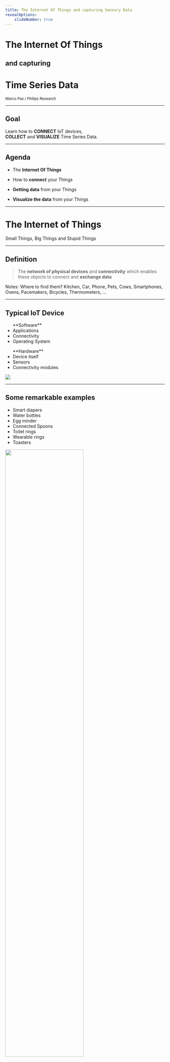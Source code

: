 ```yaml
---
title: The Internet Of Things and capturing Sensory Data
revealOptions:
    slideNumber: true
---
```


# **The Internet Of Things** 

## and capturing 

# **Time Series Data**

<small>Marco Pas / Philips Research</small>

---

## Goal

Learn how to **CONNECT** IoT devices,  
**COLLECT** and **VISUALIZE** Time Series Data.

---

## Agenda

+ The **Internet Of Things**

+ How to **connect** your Things

+ **Getting data** from your Things

+ **Visualize the data** from your Things

---

# The **Internet of Things**

Small Things, Big Things and Stupid Things

----

## Definition

> The **network of physical devices** 
> and **connectivity** which enables these 
> objects to connect and **exchange data**

Notes:
Where to find them? Kitchen, Car, Phone, Pets, Cows,  Smartphones, Ovens, Pacemakers, Bicycles, Thermometers, ...

----

## Typical IoT Device

<div class="multiCol">
    <div class="col">
        <ul>
            **Software**
            <li>Applications</li>
            <li>Connectivity</li>
            <li>Operating System</li>
        </ul>
    </div>
    <div class="col">
        <ul>
            **Hardware**
            <li>Device itself</li>
            <li>Sensors</li>
            <li>Connectivity modules</li>
        </ul>
    </div>
</div>

![](./images/raspberry_pi.jpg) <!-- .element height="40%" width="40%" -->


----

## Some **remarkable** examples

<div class="multiCol">
    <div class="col">
        <ul>
            <li>Smart diapers</li>
            <li>Water bottles</li>
            <li>Egg minder</li>
            <li>Connected Spoons</li>
            <li>Toilet rings</li>
            <li>Wearable rings</li>
            <li>Toasters</li>
        </ul>
    </div>
    <div class="col">
        <img src="./images/iot-diaper.png" height="70%">
    </div>
</div>
----

## Some **cool** examples

----
<!-- .slide: data-background="./images/iot-device-hue.jpg" -->
## Ambient Experience

<div class="multiCol" style="color:white">
    <div class="col">
        <ul>
            <li>Smart Home</li>
        </ul>
    </div>
</div>

----
<!-- .slide: data-background="./images/iot-device-wearables.jpg" -->

## Wearables

<div class="multiCol" style="color:white">
    <div class="col">
        <ul>
            <li>Health Monitoring</li>
        </ul>
    </div>
    <div class="col">
        <ul>
            <li>Assistive Technology</li>
        </ul>
    </div>
</div>

----
<!-- .slide: data-background="./images/iot-device-smart-pharming.jpg"-->

## <div style="color:black;">Smart Farming</div>

<div class="multiCol" style="color:black">
    <div class="col">
        <ul>
            <li>Precision Farming</li>
        </ul>
    </div>
    <div class="col">
        <ul>
            <li>Livestock Monitoring</li>
        </ul>
    </div>
</div>

----
<!-- .slide: data-background="rgb(181, 83, 60)" -->

## IOT is hard <i class="fas fa-exclamation-triangle"></i> 

> IoT Projects have a 75% Failure Rate

+ Long completion times
+ Poor quality of the data collected
+ IoT integration
+ Budget overruns
+ Data privacy / Security

----
<!-- .slide: data-background="rgb(181, 83, 60)" -->

![](./images/iot-device-smart-toy.jpg)

Note: Fisher-Price smart bear allowed hacking of children's biographical data.

----
<!-- .slide: data-background="rgb(181, 83, 60)" -->
![](./images/iot-device-smart-fridge.jpg)

Note: Samsung had a smart fridge that didn’t check SSL certificates, which meant someone could use a man-in-the-middle attack to snag your Google login information.

----
<!-- .slide: data-background="rgb(181, 83, 60)" -->
![](./images/iot-device-ddos.jpg)

Note: A hack in October of 2016 used IoT devices to shut down massive portions of the internet, the victim was a company called Dyn, which is one of the entities that route web traffic.

----
<i class="fas fa-exclamation-triangle fa-2x"></i>

When you start playing around with IOT devices do not forget about **security and data privacy**.

---

# How to **connect** Your Things

Natively & using AWS IOT

----

## Connectivity Requirements

+ **Lightweight** and Bandwidth Efficient
+ **Simple** to implement
+ **Data Agnostic**
+ Continuous **Session Awareness**
+ Support **Quality of Service**

----

## Connectivity Candidates

<i class="fas fa-tablet fa-2x"></i>  <i class="fas fa-arrows-alt-h fa-2x"></i> <i class="fas fa-cloud fa-2x"></i> <i class="fas fa-arrows-alt-h fa-2x"></i> <i class="fas fa-server fa-2x"></i>

+ REST/GRPC
+ AMQP
+ XMPP
+ STOMP
+ **MQTT**
+ CoAP

----

## **MQ** **T**elemetry **T**ransport

> MQTT is a Client Server **publish/subscribe messaging transport protocol**. <br><br> Standardized under OASIS.

Note: Developed out of IBM’s pervasive computing team and their work with partners in the industrial sector.

----

## MQTT Parts

![](./images/mqtt/iot-broker-pub-sub.png) <!-- .element height="90%" width="90%" -->

----

## MQTT Tooling

<div class="multiCol">
    <div class="col">
        <ul>
            <u>Brokers</u>
            <li>**Mosquitto**</li>
            <li>HiveMQ</li>
            <li>ActiveMQ</li>
            <li>RabbitMQ</li>
            <li>emqttd</li>
            <li>**AWS IOT**</li>
            <li>...</li>
        </ul>
    </div>
    <div class="col">
        <ul>
            <u>Clients</u>
            <li>**Paho**</li>
            <li>**Spring Integration**</li>
            <li>...</li>
        </ul>
    </div>
    <div class="col">
        <ul>
            <u>Tools</u>
            <li>MQTT.fx</li>
            <li>MyMQTT</li>
            <li>MQTT Lens</li>
            <li>**MQTTBox**</li>
            <li>...</li>
        </ul>
    </div>
</div>

----

# IoT & MQTT **Natively**

----

##### Demo - Overview

![](./images/mqtt/mqtt-pub-sub.png)

----

##### Demo - **Run broker  & connect client**

![](./images/mqtt/mqtt-demo-step1.png)  <!--  .element  height="90%"  width="90%"  -->

----

```
// file: docker-compose.yml
version: "3"
services:

  mosquitto:
    image: eclipse-mosquitto:1.4.12
    container_name: mosquitto
    ports:
      - 1883:1883       # MQTT port
      - 9001:9001       # MQTT websocket port
    volumes:
      - $PWD/../../mosquitto/config/mosquitto.conf:/mosquitto/config/mosquitto.conf
      - $PWD/../../mosquitto/data:/mosquitto/data
```

----

## Demo

## **Run broker  & connect client**

----

## MQTT Connect

What                  |                Description
--------------------- | ------------------------------------------
**ClientId**          | Unique identifier of each client
**Username/Password** | Authenticating/Authorization
**Last Will Message** | Notify other clients, when a client disconnects ungracefully

----

## MQTT Connect Example

```java
String clientId = MqttClient.generateClientId();
MqttClient client = new MqttClient("tcp://localhost:1883", clientId);

MqttConnectOptions connOpts = new MqttConnectOptions();
connOpts.setUserName("foo");
connOpts.setPassword("bar");

client.connect(connOpts);
```

----

##### Demo - **Publish & Subscribe**

![](./images/mqtt/mqtt-demo-step2.png)  <!--  .element  height="90%"  width="90%"  -->

----

##### Demo - **Publish & Subscribe**

```
// Publish a message
$ mosquitto_pub -t "myhome/livingroom/temperature" -m '0.1' # publish a message
$ mosquitto_pub -t "myhome/livingroom/temperature" -l       # publish by line

// Start a subscriber
$ mosquitto_sub -v -t "myhome/livingroom/temperature"
$ mosquitto_sub -v -t "myhome/+/temperature"                # using + wildcard
$ mosquitto_sub -v -t "myhome/#"                            # using # wildcards
```

----

## Demo

##  **Publish & Subscribe**

----

## MQTT Message

What           |                Description
-------------- | ------------------------------------------
**Payload**    | Data agnostic payload (images, texts, any binary data)
**Topicname**  | A simple string, hierarchically structured
**Retainflag** | Retain last message if no subscribers
**QoS**        | The quality level of this message (0/1/2)

----

## MQTT Publish Example

```java
String clientId = MqttClient.generateClientId();
MqttClient client = new MqttClient("tcp://localhost:1883", clientId);
MqttConnectOptions connOpts = new MqttConnectOptions();
connOpts.setUserName("foo");
connOpts.setPassword("bar");
client.connect(connOpts);

// publish
MqttMessage message = new MqttMessage();
message.setPayload("Hello world from Java".getBytes());
client.publish("iot_data", message);
client.disconnect();
```

----

##### Demo - **SpringBoot/Grails and MQTT**

![](./images/mqtt/mqtt-demo-step3.png)  <!--  .element  height="90%"  width="90%"  -->

----

## SpringBoot/Grails and MQTT

It is just as simple as adding dependencies on:

```
// file:build.gradle
compile "org.springframework.boot:spring-boot-starter-integration"
compile "org.springframework.integration:spring-integration-mqtt"
```

----

## Spring Integration and MQTT
![](./images/mqtt/springboot-integration-mqtt.png)  <!--  .element  height="90%"  width="90%"  -->

----

## Mqtt Client
```
// MqttClient
@Bean
DefaultMqttPahoClientFactory mqttClientFactory() {
    DefaultMqttPahoClientFactory factory = new DefaultMqttPahoClientFactory()
    defaultMqttPahoClientFactory.setServerURIs("tcp://localhost:1883")
    return factory
}
```

----

## InputChannel
```
// InputChannel
@Bean
MessageChannel mqttInputChannel() {
    return new DirectChannel()
}

@Bean
MessageProducerSupport mqttInbound() {
    MqttPahoMessageDrivenChannelAdapter adapter = 
        new MqttPahoMessageDrivenChannelAdapter(
            UUID.randomUUID().toString(),
            mqttClientFactory(),
            "myhome/livingroom/temperature"         // subscribe to topic
    );
    // some code intentionally omitted
    adapter.setOutputChannel(mqttInputChannel())    // send to channel
    return adapter
}

```
----

## MessageHandler
```
// MessageHandler
@Bean
@ServiceActivator(inputChannel = "mqttInputChannel")
MessageHandler stringHandler() {
    return new MessageHandler() {
        @Override
        void handleMessage(Message<?> message) throws MessagingException {
            println message.payload.toString()
        }
    }
}
```
----

## Demo

##  **SpringBoot/Grails and MQTT**

----

# Amazon **AWS IoT**

----

![](./images/aws/aws-iot.png)  <!--  .element  height="100%"  width="100%"  -->

----

![](./images/aws/aws-iot-things.png)  <!--  .element  height="100%"  width="100%"  -->


----

## AWS IoT - Rules

![](./images/aws/aws-iot-rules.png)  <!--  .element  height="100%"  width="100%"  -->

----

## AWS IoT offerings

* IoT Core
* Device Management
* GreenGrass
* IoT Analytics
* Amazon FreeRTOS
* IoT 1-Click
* IoT Button

----

##### Demo - **AWS IoT - Publish & Subscribe**

![](./images/mqtt/mqtt-demo-step4.png)  <!--  .element  height="90%"  width="90%"  -->

----

## Connect to AWS IoT

Requirements
* **Register your thing** inside AWS IoT
* Generate certificate for your thing
* Attach policy to the certificate

```json
{
  "Version": "2012-10-17",
  "Statement": [
    {
      "Effect": "Allow",
      "Action": "iot:*",
      "Resource": "arn:aws:iot:<region>:<arnId>:*"
    }
  ]
}
```

----

## AWS IoT - Publish & Subscribe

Publish
```
mosquitto_pub --cafile aws-iot-rootCA.pem --cert <device-certificate>.pem.crt 
  --key <private-key>.pem.key  -h <aws-iot-endpoint> -p 8883 
  -t <topicName> -m "Hello from Mosquitto"
```

Subscribe
```
mosquitto_sub --cafile aws-iot-rootCA.pem --cert <device-certificate>.pem.crt 
  --key <private-key>.pem.key  -h <aws-iot-endpoint> -p 8883 
  -t <topicName>
```

----

## Demo

##  **AWS IoT - Publish & Subscribe**

---

# **Getting data** from your Things

Large amounts of time stamped data

----

## Time Stamped Data

Applications rely on a form of data that  

**measures how things change over time.**  

Where time isn’t just a metric, but a primary axis!

----

## Time Series data

A time-series is a sequence of data points consisting of successive measurements made **over a time interval**
  
> [timestamp] [metadata/tags] [fields+values]

----

## Database Trends

![](./images/database-trends.png)

----

## Time Series database

![](./images/why.png)  <!--  .element  height="40%"  width="40%"  -->

+ Scale
+ Usability

Note: 

Scale: Time-series data accumulates very quickly. (For example, a single connected car will collect 25GB of data per hour.) And normal databases are not designed to handle that scale: relational databases fare poorly with very large datasets; NoSQL databases fare better at scale, but can still be outperformed by a database fine-tuned for time-series data. In contrast, time-series databases (which can be based on relational or NoSQL databases) handle scale by introducing efficiencies that are only possible when you treat time as a first class citizen. These efficiencies result in performance improvements, including: higher ingest rates, faster queries at scale (although some support more queries than others), and better data compression.

Usability: TSDBs also typically include functions and operations common to time-series data analysis: data retention policies, continuous queries, flexible time aggregations, etc. Even if scale it not a concern at the moment (e.g., if you are just starting to collect data), these features can still provide a better user experience and make your life easier.

----

## Timeseries Database Ranking

![](./images/database-timeseries-db-ranking.png)

----

## InfluxData Products

![](./images/influxdata-products.png) <!--  .element  height="70%" width="70%" -->

----

## Introducing

<div class="multiCol">
    <div class="col">
        <ul>
            <li>Open source</li>
            <li>Written in Go</li>
            <li>Easy to use</li>
            <li>Automated data retention policy</li>
        </ul>
    </div>
        <div class="col">
        <ul>
            <li>Schemaless</li>
            <li>Client libraries available</li>
            <li>Support for large amounts of data</li>
        </ul>
    </div>
</div>

![](./images/influxdb-logo.png)  <!--  .element  height="30%"  width="40%" -->

----

## Data structure

+ **Measurement**, name of the measurement
+ **Tags**, metadata for the measurement
+ **Fields**, values for the measurement
+ **Timestamp**, primary index is always time

```
// example:

[measurement],[tags] [fields] [timestamp]

weather_sensor,crop=blueberries,region=north temp=50.1 1472515200000000000
weather_sensor,crop=blueberries,region=midwest temp=49.8 1472515200000000000
```

----

## Query Language

+ SQL Like
+ CLI & HTTP-Api for read and writes
+ Continuous Queries
+ Operators & Mathematical Functions
+ Automated data retention policies

```
// example:

SELECT MEAN("temp") FROM "weather_sensor" WHERE region = 'north'
```

----

## Data exploration

```sql
// GENERAL
SHOW DATABASES
SHOW SERIES
SHOW USERS

// SELECT
SELECT (*) FROM "wheather_sensor" GROUP BY region
SELECT (*) FROM "wheather_sensor" GROUP BY time(10m)
SELECT MEAN("temp") FROM "wheather_sensor" GROUP BY time(10m),region
SELECT MEAN("temp") FROM "wheather_sensor" GROUP BY time(10m),*
SELECT MEAN("temp") FROM "wheather_sensor" GROUP BY time(10m),* fill(none)

// INTO
SELECT MEAN("temp") INTO "grouped_data" FROM "wheather_sensor" GROUP BY time(10m)
```

----

## Writing data to InfluxDB
Manually using CLI or HTTP-API

```
INSERT weather_sensor,crop=blueberries,region=north temp=50.1
```
```
INSERT weather_sensor,crop=blueberries,region=north temp=50.1 1472515200000000000
```
or using client libraries  
(Python, Java, Go, Elixir, JavaScript, .Net, ...)

----

## InfluxDB Java Client

+ uses InfluxDB HTTP-API
+ Support batch operations
+ Write / Query
+ QueryResult mapper to POJO

```
influxDB.write(Point.measurement("cpu")
	.time(System.currentTimeMillis(), TimeUnit.MILLISECONDS)
	.addField("idle", 90L)
	.addField("user", 9L)
	.addField("system", 1L)
	.build());
```

```
Query query = new Query("SELECT idle FROM cpu", dbName);
```

----

## SpringBoot/Grails and InfluxDB

It is just as simple as adding dependencies on:

```
// file: build.gradle

compile "com.github.miwurster:spring-data-influxdb:1.6"
compile "org.influxdb:influxdb-java:2.9"
```

Result **DefaultInfluxDBTemplate** which can be configured using `application.yml`

----
## **Write** data
```
class InfluxDBWriterService {

    @Autowired
    DefaultInfluxDBTemplate defaultInfluxDBTemplate     // get the template

    def writeToInfluxDB(json) {
        Point point = Point.measurement("temperature")  // create a point
                .time(System.currentTimeMillis(), TimeUnit.MILLISECONDS)
                .tag("location", json.location)
                .addField("temperature", new Double(json.temperature))
                .build()


        defaultInfluxDBTemplate.write(point)            // write a point to InfluxDB
    }
}
```

----

## **Query** data to POJO

```
InfluxDBResultMapper resultMapper = new InfluxDBResultMapper(); // threadsafe
Query query = new Query("SELECT * FROM cpu", defaultInfluxDbTemplate.getDatabase())
QueryResult queryResult = influxDB.query(query)
List<Cpu> cpuList = resultMapper.toPOJO(queryResult, Cpu.class)
```
```
@Measurement(name = "cpu")
public class Cpu {
    @Column(name = "time")
    private Instant time;
    @Column(name = "host", tag = true)
    private String hostname;
    // some code ommitted intentionally
}
```

----

## Demo

##  **Insert data** using Grails/SpringBoot

---

# **Visualize the data** from your Things

Pretty pictures

----

## Visualization **options**

![](./images/influxdb-grafana.png)

----

## Grafana Dashboard

![](./images/grafana-screenshot.png)

----

## Demo

##  Grafana - InfluxDB 

---

# Thank **you**